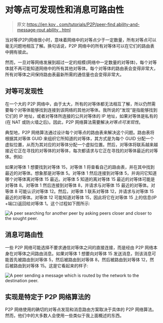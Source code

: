 # 对等点可发现性和消息可路由性

> 原文:[https://jen kov . com/tutorials/P2P/peer-find ability-and-message-rout ability . html](https://jenkov.com/tutorials/p2p/peer-findability-and-message-routability.html)

当对等(P2P)网络很小时，意味着网络中的对等点少于一定数量，所有对等点可以毫无问题地相互了解。换句话说，P2P 网络中的所有对等体可以在它们的路由表中拥有彼此。

然而，一旦对等网络发展到超过一定的规模(网络中一定数量的对等体)，每个对等体就不再可能知道网络中的所有其他对等体。每个对等体的路由表会变得非常大，所有对等体之间保持路由表最新所需的通信量也会变得非常大。

## 对等可发现性

在一个大的 P2P 网络中，由于太大，所有的对等体都无法相互了解，所以仍然需要每个对等体能够找到连接到该网络的其他对等体。我所说的“发现”是指能够找到它们的 IP 地址，或者对等体所连接的公共对等体的 IP 地址，如果对等体是私有的(在 NAT 或防火墙之后)。因此，P2P 网络算法需要解决*对等点可发现性*。

典型地，P2P 网络算法通过设计每个对等点的路由表来解决这个问题。路由表将根据其对等体 GUID 来组织它所知道的对等体，其方式是为每个 GUID 分配一个虚拟位置，从而为其对应的对等体分配一个虚拟位置。然后，对等体将联系越来越接近它正在寻找的对等体的对等体，每次都请求与它正在寻找的对等体最近的对等体。例如:

如果对等体 1 想要找到对等体 15，对等体 1 将查看自己的路由表，并在其中找到最近的对等体。想象那是对等体 5。对等体 1 然后连接到对等体 5，并询问它知道哪个对等体离对等体 15 最近。对等体 5 知道的离对等体 15 最近的对等体可能是对等体 8。对等体 1 然后连接到对等体 8，并请求与对等体 15 最近的对等体。对等体 8 可能认识对等体 12。然后，对等体 1 联系对等体 12，并请求与对等体 15 最近的对等体。对等体 12 可能知道对等体 15，因此将它在对等体 15 上的信息(IP +端口)返回给对等体 1。这个过程如下图所示:

![A peer searching for another peer by asking peers closer and closer to the sought peer.](../Images/782ac8b22762cbdc840ae31df8bf5ede.png)

## 消息可路由性

一些 P2P 网络可能选择不要求通信对等体之间的直接连接，而是经由 P2P 网络本身在对等体之间路由消息。如果对等体 1 想要向对等体 15 发送消息，则该消息可能首先被路由到对等体 5，然后被路由到对等体 8，然后被路由到对等体 12，然后被路由到对等体 15。这是它看起来的样子:

![A peer sending a message which is routed by the network to the destination peer.](../Images/ec6ef6bf55d6b08b543b1b4fa00c4b38.png)

## 实现是特定于 P2P 网络算法的

P2P 网络使用的确切的对等点发现和消息路由方案取决于具体的 P2P 网络算法。然而，他们中的大多数人会使用一些类似于我上面概述的东西。